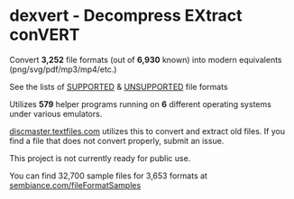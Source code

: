 # dexvert - **D**ecompress **EX**tract con**VERT**
Convert **3,252** file formats (out of **6,930** known) into modern equivalents (png/svg/pdf/mp3/mp4/etc.)

See the lists of [SUPPORTED](SUPPORTED.md) & [UNSUPPORTED](UNSUPPORTED.md) file formats

Utilizes **579** helper programs running on **6** different operating systems under various emulators.

[discmaster.textfiles.com](http://discmaster.textfiles.com/) utilizes this to convert and extract old files. If you find a file that does not convert properly, submit an issue.

This project is not currently ready for public use.

You can find 32,700 sample files for 3,653 formats at [sembiance.com/fileFormatSamples](https://sembiance.com/fileFormatSamples/)
